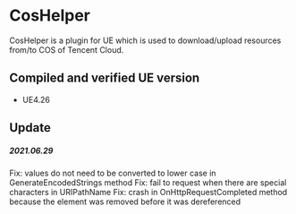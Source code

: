 # CosHelper
CosHelper is a plugin for UE which is used to download/upload resources from/to COS of Tencent Cloud.

## Compiled and verified UE version
* UE4.26

## Update
##### 2021.06.29
Fix: values do not need to be converted to lower case in GenerateEncodedStrings method
Fix: fail to request when there are special characters in URIPathName
Fix: crash in OnHttpRequestCompleted method because the element was removed before it was dereferenced
